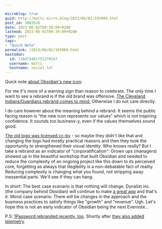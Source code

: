 ```yaml
---

microblog: true
guid: http://matti.micro.blog/2023/06/02/103909.html
post_id: 3093526
date: 2023-06-02T09:39:09+0200
lastmod: 2023-06-02T09:39:09+0200
type: post
tags:
- "Quick Note"
permalink: /2023/06/02/103909.html
mastodon:
  id: 110473481752278547
  username: matti
  hostname: social.lol
---
```

Quick note [about Obsidian's new icon](https://obsidian.md/blog/new-obsidian-icon/):

For me it's more of a warning sign than reason to celebrate. The only time I want to see a rebrand is if the old brand was offensive. [The Cleveland Indians/Guardians rebrand comes to mind.](https://www.mlb.com/news/cleveland-indians-change-name-to-guardians) Otherwise I do not care directly.

I do care however about the meaning behind a rebrand. It seems the public facing reason is "the new icon represents our values" which is not inspiring confidence. It sounds too business-y, even if the values themselves sound good.

[The old logo was licensed cc-by](https://forum.obsidian.md/t/likely-origin-of-the-obsidian-icon/43636) - so maybe they didn't like that and changing the logo had mostly practical reasons and then they took the opportunity to strengthened their visual identity. Who knows really? But I take a rebrand as an indicator of "corporatification": Grown ups (managers) showed up in the beautiful workshop that built Obsidian and needed to reduce the complexity of an ongoing project like this down to its perceived core, forgetting as always that illegibility is a non-debatable fact of reality. Reducing complexity is changing what you found, not stripping away inessential parts. We'll see if they can hang.

In short: The best case scenario is that nothing will change. Dynalist inc. (the company behind Obsidian) will continue to make [a great app](https://blog.martin-haehnel.de/2022/02/27/good-apps-obsidian.html) and that's it. Worst case scenario: There will be changes in the approach and the business practices to satisfy things like "growth" and "revenue". Ugh. Let's hope this is not an early indicator of Obsidian being the next Evernote...

P.S: [1Password rebranded recently, too](https://1password.social/@1password/110233053098985719). Shortly after [they also added telemetry](https://blog.1password.com/privacy-preserving-app-telemetry/).
